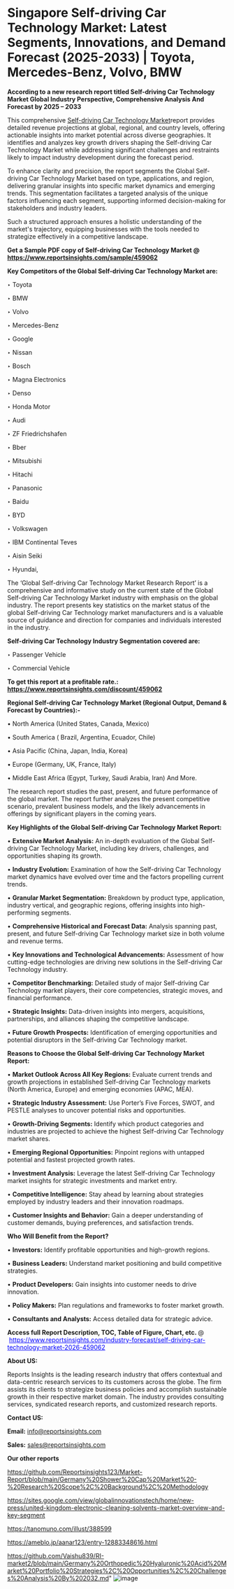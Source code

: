 # Singapore Self-driving Car Technology Market: Latest Segments, Innovations, and Demand Forecast (2025-2033) | Toyota, Mercedes-Benz, Volvo, BMW

<strong>According to a new research report titled Self-driving Car Technology Market Global Industry Perspective, Comprehensive Analysis And Forecast by 2025 – 2033</strong>

This comprehensive <a href=https://www.reportsinsights.com/sample/459062>Self-driving Car Technology Market</a>report provides detailed revenue projections at global, regional, and country levels, offering actionable insights into market potential across diverse geographies. It identifies and analyzes key growth drivers shaping the Self-driving Car Technology Market while addressing significant challenges and restraints likely to impact industry development during the forecast period.

To enhance clarity and precision, the report segments the Global Self-driving Car Technology Market based on type, applications, and region, delivering granular insights into specific market dynamics and emerging trends. This segmentation facilitates a targeted analysis of the unique factors influencing each segment, supporting informed decision-making for stakeholders and industry leaders.

Such a structured approach ensures a holistic understanding of the market's trajectory, equipping businesses with the tools needed to strategize effectively in a competitive landscape.

<strong>Get a Sample PDF copy of Self-driving Car Technology Market </strong><strong>@<a href=https://www.reportsinsights.com/sample/459062 style=color:#0000ff;> https://www.reportsinsights.com/sample/459062</a></strong></font>

<strong>Key Competitors of the Global Self-driving Car Technology Market are:</strong>

‣ Toyota

‣ BMW

‣ Volvo

‣ Mercedes-Benz

‣ Google

‣ Nissan

‣ Bosch

‣ Magna Electronics

‣ Denso

‣ Honda Motor

‣ Audi

‣ ZF Friedrichshafen

‣ Bber

‣ Mitsubishi

‣ Hitachi

‣ Panasonic

‣ Baidu

‣ BYD

‣ Volkswagen

‣ IBM Continental Teves

‣ Aisin Seiki

‣ Hyundai,

The ‘Global Self-driving Car Technology Market Research Report’ is a comprehensive and informative study on the current state of the Global Self-driving Car Technology Market industry with emphasis on the global industry. The report presents key statistics on the market status of the global Self-driving Car Technology market manufacturers and is a valuable source of guidance and direction for companies and individuals interested in the industry.

<strong>Self-driving Car Technology Industry Segmentation covered are:</strong>

‣ Passenger Vehicle

‣ Commercial Vehicle

<strong>To get this report at a profitable rate.: <a href=https://www.reportsinsights.com/discount/459062 style=color:#0000ff;>https://www.reportsinsights.com/discount/459062</a></strong></font>

<strong>Regional Self-driving Car Technology Market (Regional Output, Demand &amp; Forecast by Countries):-</strong>

• North America (United States, Canada, Mexico)

• South America ( Brazil, Argentina, Ecuador, Chile)

• Asia Pacific (China, Japan, India, Korea)

• Europe (Germany, UK, France, Italy)

• Middle East Africa (Egypt, Turkey, Saudi Arabia, Iran) And More.

The research report studies the past, present, and future performance of the global market. The report further analyzes the present competitive scenario, prevalent business models, and the likely advancements in offerings by significant players in the coming years.

<strong>Key Highlights of the Global Self-driving Car Technology Market Report:</strong>

• <strong>Extensive Market Analysis:</strong> An in-depth evaluation of the Global Self-driving Car Technology Market, including key drivers, challenges, and opportunities shaping its growth.

• <strong>Industry Evolution:</strong> Examination of how the Self-driving Car Technology market dynamics have evolved over time and the factors propelling current trends.

• <strong>Granular Market Segmentation:</strong> Breakdown by product type, application, industry vertical, and geographic regions, offering insights into high-performing segments.

• <strong>Comprehensive Historical and Forecast Data:</strong> Analysis spanning past, present, and future Self-driving Car Technology market size in both volume and revenue terms.

• <strong>Key Innovations and Technological Advancements:</strong> Assessment of how cutting-edge technologies are driving new solutions in the Self-driving Car Technology industry.

• <strong>Competitor Benchmarking:</strong> Detailed study of major Self-driving Car Technology market players, their core competencies, strategic moves, and financial performance.

• <strong>Strategic Insights:</strong> Data-driven insights into mergers, acquisitions, partnerships, and alliances shaping the competitive landscape.

• <strong>Future Growth Prospects:</strong> Identification of emerging opportunities and potential disruptors in the Self-driving Car Technology market.

<strong>Reasons to Choose the Global Self-driving Car Technology Market Report:</strong>

• <strong>Market Outlook Across All Key Regions:</strong> Evaluate current trends and growth projections in established Self-driving Car Technology markets (North America, Europe) and emerging economies (APAC, MEA).

• <strong>Strategic Industry Assessment:</strong> Use Porter’s Five Forces, SWOT, and PESTLE analyses to uncover potential risks and opportunities.

• <strong>Growth-Driving Segments:</strong> Identify which product categories and industries are projected to achieve the highest Self-driving Car Technology market shares.

• <strong>Emerging Regional Opportunities:</strong> Pinpoint regions with untapped potential and fastest projected growth rates.

• <strong>Investment Analysis:</strong> Leverage the latest Self-driving Car Technology market insights for strategic investments and market entry.

• <strong>Competitive Intelligence:</strong> Stay ahead by learning about strategies employed by industry leaders and their innovation roadmaps.

• <strong>Customer Insights and Behavior:</strong> Gain a deeper understanding of customer demands, buying preferences, and satisfaction trends.

<strong>Who Will Benefit from the Report?</strong>

• <strong>Investors:</strong> Identify profitable opportunities and high-growth regions.

• <strong>Business Leaders:</strong> Understand market positioning and build competitive strategies.

• <strong>Product Developers:</strong> Gain insights into customer needs to drive innovation.

• <strong>Policy Makers:</strong> Plan regulations and frameworks to foster market growth.

• <strong>Consultants and Analysts:</strong> Access detailed data for strategic advice.
</ul>
<strong>Access full Report Description, TOC, Table of Figure, Chart, etc. </strong>@  <a href=https://www.reportsinsights.com/industry-forecast/self-driving-car-technology-market-2026-459062 style=color:#0000ff;>https://www.reportsinsights.com/industry-forecast/self-driving-car-technology-market-2026-459062</a></font>

<strong><strong>About US</strong>:</strong>

Reports Insights is the leading research industry that offers contextual and data-centric research services to its customers across the globe. The firm assists its clients to strategize business policies and accomplish sustainable growth in their respective market domain. The industry provides consulting services, syndicated research reports, and customized research reports.

<strong>Contact US:</strong>

<p class=""""><b>Email:</b> <a href=mailto:info@reportsinsights.com>info@reportsinsights.com</a></p>
<p class=""""><b>Sales:</b> <a href=mailto:sales@reportsinsights.com>sales@reportsinsights.com</a></p>

<strong>Our other reports</strong>

<a href=https://github.com/Reportsinsights123/Market-Report/blob/main/Germany%20Shower%20Cap%20Market%20-%20Research%20Scope%2C%20Background%2C%20Methodology>https://github.com/Reportsinsights123/Market-Report/blob/main/Germany%20Shower%20Cap%20Market%20-%20Research%20Scope%2C%20Background%2C%20Methodology</a>

<a href=https://sites.google.com/view/globalinnovationstech/home/new-press/united-kingdom-electronic-cleaning-solvents-market-overview-and-key-segment>https://sites.google.com/view/globalinnovationstech/home/new-press/united-kingdom-electronic-cleaning-solvents-market-overview-and-key-segment</a>

<a href=https://tanomuno.com/illust/388599>https://tanomuno.com/illust/388599</a>

<a href=https://ameblo.jp/aanar123/entry-12883348616.html>https://ameblo.jp/aanar123/entry-12883348616.html</a>

<a href=https://github.com/Vaishu839/RI-market2/blob/main/Germany%20Orthopedic%20Hyaluronic%20Acid%20Market%20Portfolio%20Strategies%2C%20Opportunities%2C%20Challenges%20Analysis%20By%202032.md>https://github.com/Vaishu839/RI-market2/blob/main/Germany%20Orthopedic%20Hyaluronic%20Acid%20Market%20Portfolio%20Strategies%2C%20Opportunities%2C%20Challenges%20Analysis%20By%202032.md</a>"
![image](https://github.com/user-attachments/assets/d5bea837-e855-475f-9d56-97662509af15)
